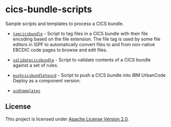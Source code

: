 # cics-bundle-scripts
Sample scripts and templates to process a CICS bundle.

* [`tagcicsbundle`](https://github.com/cicsdev/cics-bundle-scripts/tree/master/tagcicsbundle) - Script to tag files in a CICS bundle with their file encoding based on the file extension. The file tag is used by some file editors in ISPF to automatically convert files to and from non-native EBCDIC code pages to browse and edit files.
* [`validatecicsbundle`](https://github.com/cicsdev/cics-bundle-scripts/tree/master/validatecicsbundle) - Script to validate contents of a CICS bundle against a set of rules.

* [`pushcicsbundletoucd`](https://github.com/cicsdev/cics-bundle-scripts/tree/master/pushcicsbundletoucd) - Script to push a CICS bundle into IBM UrbanCode Deploy as a component version.
* [`ucdtemplates`](https://github.com/cicsdev/cics-bundle-scripts/tree/master/ucdtemplates)

## License
This project is licensed under [Apache License Version 2.0](LICENSE).  
